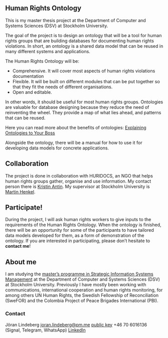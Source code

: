 ## Human Rights Ontology

This is my master thesis project at the Department of Computer and Systems Sciences (DSV) at Stockholm University.

The goal of the project is to design an ontology that will be a tool for human rights groups that are building databases for documenting human rights violations. In short, an ontology is a shared data model that can be reused in many different systems and applications. 

The Human Rights Ontology will be: 

- Comprehensive. It will cover most aspects of human rights violations documentation
- Flexible. It will be built on different modules that can be put together so that they fit the needs of different organisations. 
- Open and editable.

In other words, it should be useful for most human rights groups. Ontologies are valuable for database designing because they reduce the need of reinventing the wheel. They provide a map of what lies ahead, and patterns that can be reused. 

Here you can read more about the benefits of ontologies: [Explaining Ontologies to Your Boss](https://ontology-explained.com/2020/explain-boss/)

Alongside the ontology, there will be a manual for how to use it for developing data models for concrete applications. 

## Collaboration
The project is done in collaboration with HURIDOCS, an NGO that helps human rights groups gather, organise and use information. My contact person there is [Kristin Antin](https://www.su.se/english/profiles/mhenk-1.182179). My supervisor at Stockholm University is [Martin Henkel](https://www.su.se/english/profiles/mhenk-1.182179).

## Participate!
During the project, I will ask human rights workers to give inputs to the requirements of the Human Rights Ontology. When the ontology is finished, there will be an opportunity for some of the participants to have tailored data models developed for them, as a form of demonstration of the ontology. If you are interested in participating, please don’t hesitate to **contact me**!

## About me
I am studying the [master’s programme in Strategic Information Systems Management](https://www.su.se/english/search-courses-and-programmes/sslio-1.413332) at the Department of Computer and Systems Sciences (DSV) at Stockholm University. Previously I have mostly been working with communications, international cooperation and human rights monitoring, for among others UN Human Rights, the Swedish Fellowship of Reconciliation (SweFOR) and the Colombia Project of Peace Brigades International (PBI). 

### Contact
Jöran Lindeberg
joran.lindeberg@pm.me [public key](https://web.tresorit.com/l/u0Irh#VJwFDNBK2IY1Gp-F6yH-mQ)
+46 70 6016136 (Signal, Telegram, WhatsApp)
[LinkedIn](https://se.linkedin.com/in/joran-lindeberg)
